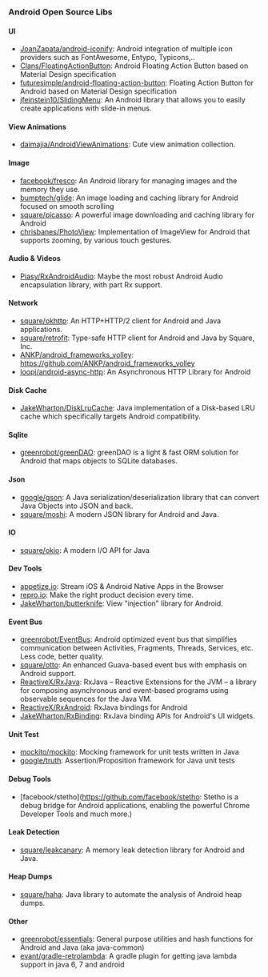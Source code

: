 ### Android Open Source Libs

#### UI
- [JoanZapata/android-iconify](https://github.com/JoanZapata/android-iconify): Android integration of multiple icon providers such as FontAwesome, Entypo, Typicons,..
- [Clans/FloatingActionButton](https://github.com/Clans/FloatingActionButton): Android Floating Action Button based on Material Design specification
- [futuresimple/android-floating-action-button](https://github.com/futuresimple/android-floating-action-button): Floating Action Button for Android based on Material Design specification
- [jfeinstein10/SlidingMenu](https://github.com/jfeinstein10/SlidingMenu): An Android library that allows you to easily create applications with slide-in menus.

#### View Animations
- [daimajia/AndroidViewAnimations](https://github.com/daimajia/AndroidViewAnimations): Cute view animation collection.


#### Image
- [facebook/fresco](https://github.com/facebook/fresco): An Android library for managing images and the memory they use. 
- [bumptech/glide](https://github.com/bumptech/glide): An image loading and caching library for Android focused on smooth scrolling
- [square/picasso](https://github.com/square/picasso): A powerful image downloading and caching library for Android 
- [chrisbanes/PhotoView](https://github.com/chrisbanes/PhotoView): Implementation of ImageView for Android that supports zooming, by various touch gestures.

#### Audio & Videos
- [Piasy/RxAndroidAudio](https://github.com/Piasy/RxAndroidAudio): Maybe the most robust Android Audio encapsulation library, with part Rx support.

#### Network
- [square/okhttp](https://github.com/square/okhttp): An HTTP+HTTP/2 client for Android and Java applications.
- [square/retrofit](https://github.com/square/retrofit): Type-safe HTTP client for Android and Java by Square, Inc.
- [ANKP/android_frameworks_volley](https://github.com/ANKP/android_frameworks_volley): https://github.com/ANKP/android_frameworks_volley
- [loopj/android-async-http](https://github.com/loopj/android-async-http): An Asynchronous HTTP Library for Android

#### Disk Cache
- [JakeWharton/DiskLruCache](https://github.com/JakeWharton/DiskLruCache): Java implementation of a Disk-based LRU cache which specifically targets Android compatibility.

#### Sqlite
- [greenrobot/greenDAO](https://github.com/greenrobot/greenDAO): greenDAO is a light & fast ORM solution for Android that maps objects to SQLite databases. 

#### Json
- [google/gson](https://github.com/google/gson): A Java serialization/deserialization library that can convert Java Objects into JSON and back.
- [square/moshi](https://github.com/square/moshi): A modern JSON library for Android and Java. 

#### IO
- [square/okio](https://github.com/square/okio): A modern I/O API for Java 

#### Dev Tools
- [appetize.io](https://appetize.io): Stream iOS & Android Native Apps in the Browser
- [repro.io](https://repro.io): Make the right product decision every time.
- [JakeWharton/butterknife](https://github.com/JakeWharton/butterknife): View "injection" library for Android.

#### Event Bus
- [greenrobot/EventBus](https://github.com/greenrobot/EventBus): Android optimized event bus that simplifies communication between Activities, Fragments, Threads, Services, etc. Less code, better quality.
- [square/otto](https://github.com/square/otto): An enhanced Guava-based event bus with emphasis on Android support. 
- [ReactiveX/RxJava](https://github.com/ReactiveX/RxJava): RxJava – Reactive Extensions for the JVM – a library for composing asynchronous and event-based programs using observable sequences for the Java VM.
- [ReactiveX/RxAndroid](https://github.com/ReactiveX/RxAndroid): RxJava bindings for Android
- [JakeWharton/RxBinding](https://github.com/JakeWharton/RxBinding): RxJava binding APIs for Android's UI widgets.

#### Unit Test
- [mockito/mockito](https://github.com/mockito/mockito): Mocking framework for unit tests written in Java
- [google/truth](https://github.com/google/truth): Assertion/Proposition framework for Java unit tests 

#### Debug Tools
- [facebook/stetho](https://github.com/facebook/stetho: Stetho is a debug bridge for Android applications, enabling the powerful Chrome Developer Tools and much more.)

#### Leak Detection
- [square/leakcanary](https://github.com/square/leakcanary): A memory leak detection library for Android and Java.

#### Heap Dumps
- [square/haha](https://github.com/square/haha): Java library to automate the analysis of Android heap dumps.

#### Other
- [greenrobot/essentials](https://github.com/greenrobot/essentials): General purpose utilities and hash functions for Android and Java (aka java-common)
- [evant/gradle-retrolambda](https://github.com/evant/gradle-retrolambda): A gradle plugin for getting java lambda support in java 6, 7 and android
